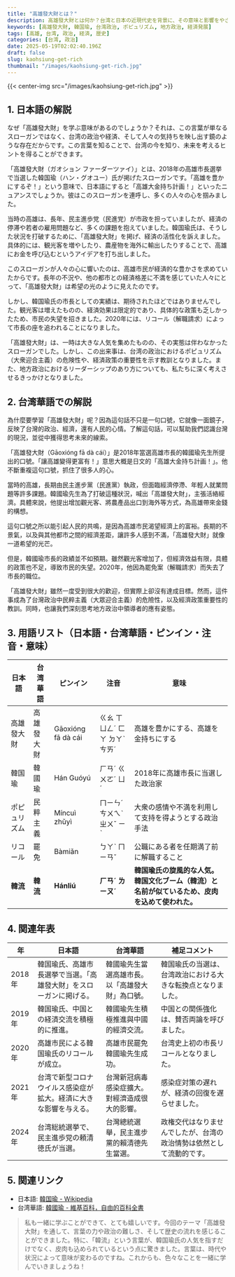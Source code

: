 ```yaml
---
title: "高雄發大財とは？"
description: 高雄發大財とは何か？台湾と日本の近現代史を背景に、その意味と影響をやさしい日本語と台湾華語で解説します。
keywords: [高雄發大財, 韓国瑜, 台湾政治, ポピュリズム, 地方政治, 経済発展]
tags: [高雄, 台湾, 政治, 経済, 歴史]
categories: [台湾, 政治]
date: 2025-05-19T02:02:40.196Z
draft: false
slug: kaohsiung-get-rich
thumbnail: "/images/kaohsiung-get-rich.jpg"
---
```


{{< center-img src="/images/kaohsiung-get-rich.jpg" >}}

## 1. 日本語の解説

なぜ「高雄發大財」を学ぶ意味があるのでしょうか？それは、この言葉が単なるスローガンではなく、台湾の政治や経済、そして人々の気持ちを映し出す鏡のような存在だからです。この言葉を知ることで、台湾の今を知り、未来を考えるヒントを得ることができます。

「高雄發大財（ガオション ファーダーツァイ）」とは、2018年の高雄市長選挙で当選した韓国瑜（ハン・グオユー）氏が掲げたスローガンです。「高雄を豊かにするぞ！」という意味で、日本語にすると「高雄大金持ち計画！」といったニュアンスでしょうか。彼はこのスローガンを連呼し、多くの人々の心を掴みました。

当時の高雄は、長年、民主進歩党（民進党）が市政を担っていましたが、経済の停滞や若者の雇用問題など、多くの課題を抱えていました。韓国瑜氏は、そうした状況を打破するために、「高雄發大財」を掲げ、経済の活性化を訴えました。具体的には、観光客を増やしたり、農産物を海外に輸出したりすることで、高雄にお金を呼び込むというアイデアを打ち出しました。

このスローガンが人々の心に響いたのは、高雄市民が経済的な豊かさを求めていたからです。長年の不況や、他の都市との経済格差に不満を感じていた人々にとって、「高雄發大財」は希望の光のように見えたのです。

しかし、韓国瑜氏の市長としての実績は、期待されたほどではありませんでした。観光客は増えたものの、経済効果は限定的であり、具体的な政策も乏しかったため、市民の失望を招きました。2020年には、リコール（解職請求）によって市長の座を追われることになりました。

「高雄發大財」は、一時は大きな人気を集めたものの、その実態は伴わなかったスローガンでした。しかし、この出来事は、台湾の政治におけるポピュリズム（大衆迎合主義）の危険性や、経済政策の重要性を示す教訓となりました。また、地方政治におけるリーダーシップのあり方についても、私たちに深く考えさせるきっかけとなりました。

## 2. 台湾華語での解説

為什麼要學習「高雄發大財」呢？因為這句話不只是一句口號，它就像一面鏡子，反映了台灣的政治、經濟，還有人民的心情。了解這句話，可以幫助我們認識台灣的現況，並從中獲得思考未來的線索。

「高雄發大財（Gāoxióng fā dà cái）」是2018年當選高雄市長的韓國瑜先生所提出的口號。「讓高雄變得更富有！」意思大概是日文的「高雄大金持ち計画！」。他不斷重複這句口號，抓住了很多人的心。

當時的高雄，長期由民主進步黨（民進黨）執政，但面臨經濟停滯、年輕人就業問題等許多課題。韓國瑜先生為了打破這種狀況，喊出「高雄發大財」，主張活絡經濟。具體來說，他提出增加觀光客、將農產品出口到海外等方式，為高雄帶來金錢的構想。

這句口號之所以能引起人民的共鳴，是因為高雄市民渴望經濟上的富裕。長期的不景氣，以及與其他都市之間的經濟差距，讓許多人感到不滿，「高雄發大財」就像一道希望的光芒。

但是，韓國瑜市長的政績並不如預期。雖然觀光客增加了，但經濟效益有限，具體的政策也不足，導致市民的失望。2020年，他因為罷免案（解職請求）而失去了市長的職位。

「高雄發大財」雖然一度受到很大的歡迎，但實際上卻沒有達成目標。然而，這件事成為了台灣政治中民粹主義（大眾迎合主義）的危險性，以及經濟政策重要性的教訓。同時，也讓我們深刻思考地方政治中領導者的應有姿態。

## 3. 用語リスト（日本語・台湾華語・ピンイン・注音・意味）

| 日本語         | 台湾華語          | ピンイン            | 注音             | 意味                                                                      |
| -------------- | ----------------- | ------------------ | ---------------- | ------------------------------------------------------------------------- |
| 高雄發大財     | 高雄發大財        | Gāoxióng fā dà cái | ㄍㄠ ㄒㄩㄥˊ ㄈㄚ ㄉㄚˋ ㄘㄞˊ | 高雄を豊かにする、高雄を金持ちにする                                                                |
| 韓国瑜         | 韓國瑜            | Hán Guóyú         | ㄏㄢˊ ㄍㄨㄛˊ ㄩˊ   | 2018年に高雄市長に当選した政治家                                                                   |
| ポピュリズム   | 民粹主義          | Míncuì zhǔyì      | ㄇㄧㄣˊ ㄘㄨㄟˋ ㄓㄨˇ ㄧˋ | 大衆の感情や不満を利用して支持を得ようとする政治手法                                                            |
| リコール       | 罷免              | Bàmiǎn             | ㄅㄚˋ ㄇㄧㄢˇ          | 公職にある者を任期満了前に解職すること                                                                  |
| **韓流**       | **韓流**          | **Hánliú**         | **ㄏㄢˊ ㄌㄧㄡˊ**     | **韓国瑜氏の旋風的な人気。韓国文化ブーム（韓流）と名前が似ているため、皮肉を込めて使われた。**                                                |

## 4. 関連年表

| 年     | 日本語                                                                     | 台湾華語                                                                      | 補足コメント                                                                                                   |
| ------ | -------------------------------------------------------------------------- | -------------------------------------------------------------------------- | ------------------------------------------------------------------------------------------------------------- |
| 2018年 | 韓国瑜氏、高雄市長選挙で当選。「高雄發大財」をスローガンに掲げる。                                               | 韓國瑜先生當選高雄市長。以「高雄發大財」為口號。                                                              | 韓国瑜氏の当選は、台湾政治における大きな転換点となりました。                                                                 |
| 2019年 | 韓国瑜氏、中国との経済交流を積極的に推進。                                                               | 韓國瑜先生積極推進與中國的經濟交流。                                                               | 中国との関係強化は、賛否両論を呼びました。                                                                                   |
| 2020年 | 高雄市民による韓国瑜氏のリコールが成立。                                                               | 高雄市民罷免韓國瑜先生成功。                                                                | 台湾史上初の市長リコールとなりました。                                                                                       |
| 2021年 | 台湾で新型コロナウイルス感染症が拡大。経済に大きな影響を与える。                                                         | 台灣新冠病毒感染症擴大。對經濟造成很大的影響。                                                              | 感染症対策の遅れが、経済の回復を遅らせました。                                                                               |
| 2024年 | 台湾総統選挙で、民主進歩党の頼清徳氏が当選。                                                               | 台灣總統選舉，民主進步黨的賴清德先生當選。                                                              | 政権交代はなりませんでしたが、台湾の政治情勢は依然として流動的です。                                                               |

## 5. 関連リンク

*   日本語: [韓国瑜 - Wikipedia](https://ja.wikipedia.org/wiki/%E9%9F%93%E5%9B%BD%E7%91%9C)
*   台湾華語: [韓國瑜 - 維基百科，自由的百科全書](https://zh.wikipedia.org/wiki/%E9%9F%93%E5%9C%8B%E7%91%9C)

> 私も一緒に学ぶことができて、とても嬉しいです。今回のテーマ「高雄發大財」を通して、言葉の力や政治の難しさ、そして歴史の流れを感じることができました。特に、「韓流」という言葉が、韓国瑜氏の人気を指すだけでなく、皮肉も込められているという点に驚きました。言葉は、時代や状況によって意味が変わるのですね。これからも、色々なことを一緒に学んでいきましょうね！
